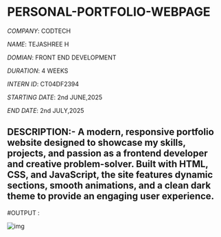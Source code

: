 # PERSONAL-PORTFOLIO-WEBPAGE

*COMPANY*: CODTECH

*NAME*: TEJASHREE H

*DOMIAN*: FRONT END DEVELOPMENT

*DURATION*: 4 WEEKS

*INTERN ID*:  CT04DF2394

*STARTING DATE*:  2nd JUNE,2025

*END DATE*:  2nd JULY,2025

## DESCRIPTION:- A modern, responsive portfolio website designed to showcase my skills, projects, and passion as a frontend developer and creative problem-solver. Built with HTML, CSS, and JavaScript, the site features dynamic sections, smooth animations, and a clean dark theme to provide an engaging user experience.

#OUTPUT :

  ![img](https://github.com/user-attachments/assets/4e77a7b8-95e7-4a27-85fc-746d3da609fe)
